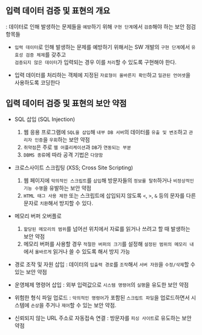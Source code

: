 ## 입력 데이터 검증 및 표현의 개요 

: 데이터로 인해 발생하는 문제들을 `예방`하기 위해 `구현 단계`에서 `검증`해야 하는 보안 점검 항목들 

- `입력 데이터`로 인해 발생하는 문제를 예방하기 위해서는 SW 개발의 `구현 단계`에서 `유효성 검증 체제`를 갖추고  
  `검증되지 않은 데이터`가 입력되는 경우 이를 `처리`할 수 있도록 구현해야 한다.
  
- 입력 데이터를 처리하는 객체에 지정된 `자료형이 올바른지 확인`하고 `일관된 언어셋`을 사용하도록 코딩한다

## 입력 데이터 검증 및 표현의 보안 약점 

- SQL 삽입 (SQL Injection) 
  1) 웹 응용 프로그램에 `SQL을 삽입`해 `내부 DB 서버`의 데이터를 `유출 및 변조`하고 `관리자 인증`을 `우회`하는 보안 약점
  2) `취약점`은 주로 `웹 어플리케이션`과 `DB`가 `연동되는 부분`
  3) `DBMS 종류`에 따라 공격 기법은 `다양함`

- 크로스사이트 스크립팅 (XSS; Cross Site Scripting) 
  1) 웹 페이지에 `악의적인 스크립트`를 `삽입`해 방문자들의 `정보를 탈취`하거나 `비정상적인 기능 수행`을 유발하는 보안 약점
  2) `HTML 태그 사용 제한` 또는 스크립트에 삽입되지 않도록 `<`, `>`, `&` 등의 문자를 다른 문자로 `치환`해서 방지할 수 있다.
  
- 메모리 버퍼 오버플로 
  1) `할당된 메모리의 범위`를 넘어선 위치에서 자료를 읽거나 쓰려고 할 때 발생하는 보안 약점
  2) 메모리 버퍼를 사용할 경우 `적절한 버퍼의 크기`를 설정해 `설정된 범위의 메모리 내`에서 `올바르게` 읽거나 쓸 수 있도록 해서 방지 가능

- 경로 조작 및 자원 삽입 : 데이터의 `입출력 경로`를 `조작`해서 `서버 자원`을 `수정/삭제`할 수 있는 보안 약점

- 운영체제 명령어 삽입 :  외부 입력값으로 `시스템 명령어`의 `실행`을 유도한 보안 약점

- 위험한 형식 파일 업로드 : `악의적인 명령어`가 포함된 `스크립트 파일`을 업로드하면서 시스템에 `손상`을 주거나 `제어`할 수 있는 보안 약점.

- 신뢰되지 않는 URL 주소로 자동접속 연결 : 방문자를 `피싱 사이트`로 유도하는 보안약점 






























